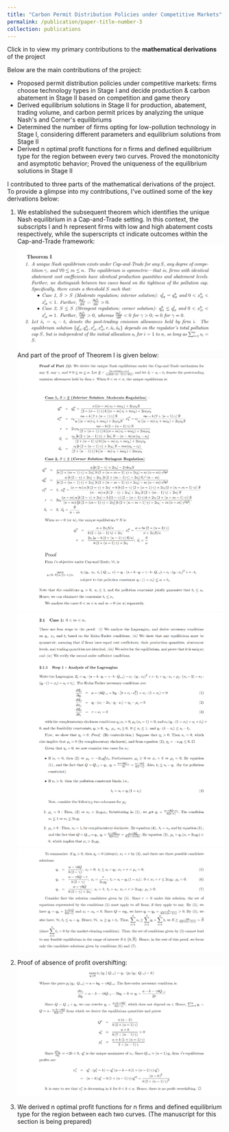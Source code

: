 ```yaml
---
title: "Carbon Permit Distribution Policies under Competitive Markets"
permalink: /publication/paper-title-number-3
collection: publications
---
```

Click in to view my primary contributions to the **mathematical derivations** of the project

Below are the main contributions of the project:
* Proposed permit distribution policies under competitive markets: firms choose technology types in Stage I and decide production & carbon abatement in Stage II based on competition and game theory
* Derived equilibrium solutions in Stage II for production, abatement, trading volume, and carbon permit prices by analyzing the unique Nash's and Corner's equilibriums
* Determined the number of firms opting for low-pollution technology in Stage I, considering different parameters and equilibrium solutions from Stage II
* Derived n optimal profit functions for n firms and defined equilibrium type for the region between every two curves. Proved the monotonicity and asymptotic behavior; Proved the uniqueness of the equilibrium solutions in Stage II

I contributed to three parts of the mathematical derivations of the project. To provide a glimpse into my contributions, I've outlined some of the key derivations below:

1. We established the subsequent theorem which identifies the unique Nash equilibrium in a Cap-and-Trade setting. In this context, the subscripts l and h represent firms with low and high abatement costs respectively, while the superscripts ct indicate outcomes within the Cap-and-Trade framework:
![avatar](/images/part1.png)
And part of the proof of Theorem I is given below:
![avatar](/images/p1.png)
![avatar](/images/p2.png)
![avatar](/images/p3.png)
![avatar](/images/p4.png)

2. Proof of absence of profit overshifting:
![avatar](/images/absence.png)

3. We derived n optimal profit functions for n firms and defined equilibrium type for the region between each two curves. (The manuscript for this section is being prepared)
